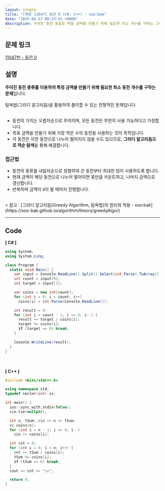 ```yaml
---
layout: single
title: "[백준 11047] 동전 0 (C#, C++) - soo:bak"
date: "2025-04-17 00:23:43 +0900"
description: 주어진 동전 종류로 목표 금액을 만들기 위해 필요한 최소 개수를 구하는 그리디 알고리즘 기반의 백준 11047번 동전 0 문제의 C# 및 C++ 풀이 및 해설
---
```


## 문제 링크
[11047번 - 동전 0](https://www.acmicpc.net/problem/11047)

## 설명
**주어진 동전 종류를 이용하여 특정 금액을 만들기 위해 필요한 최소 동전 개수를 구하는 문제**입니다.<br>
<br>
탐욕법(그리디 알고리듬)을 활용하여 풀이할 수 있는 전형적인 문제입니다. <br>
<br>

- 동전의 가치는 오름차순으로 주어지며, 모든 동전은 무한히 사용 가능하다고 가정합니다.<br>
- 목표 금액을 만들기 위해 가장 적은 수의 동전을 사용하는 것이 목적입니다.<br>
- 각 동전은 이전 동전으로 나누어 떨어지지 않을 수도 있으므로, **그리디 알고리듬으로 역순 탐색**을 통해 해결합니다.<br>

### 접근법
- 동전의 종류를 내림차순으로 정렬하여 큰 동전부터 최대한 많이 사용하도록 합니다.<br>
- 현재 금액이 해당 동전으로 나누어 떨어지면 몫만큼 카운트하고, 나머지 금액으로 갱신합니다.<br>
- 반복하며 금액이 `0`이 될 때까지 진행합니다.<br>

<br>
> 참고 : [그리디 알고리듬(Greedy Algorithm, 탐욕법)의 원리와 적용 - soo:bak](https://soo-bak.github.io/algorithm/theory/greedyAlgo/)

<br>

---

## Code
<b>[ C# ] </b>
<br>

```csharp
using System;
using System.Linq;

class Program {
  static void Main() {
    var input = Console.ReadLine().Split().Select(int.Parse).ToArray();
    int count = input[0];
    int target = input[1];

    var coins = new int[count];
    for (int i = 0; i < count; i++)
      coins[i] = int.Parse(Console.ReadLine());

    int result = 0;
    for (int i = count - 1; i >= 0; i--) {
      result += target / coins[i];
      target %= coins[i];
      if (target == 0) break;
    }

    Console.WriteLine(result);
  }
}
```

<br><br>
<b>[ C++ ] </b>
<br>

```cpp
#include <bits/stdc++.h>

using namespace std;
typedef vector<int> vi;

int main() {
  ios::sync_with_stdio(false);
  cin.tie(nullptr);

  int n, tSum; cin >> n >> tSum;
  vi coins(n);
  for (int i = n - 1; i >= 0; i--)
    cin >> coins[i];

  int cnt = 0;
  for (int i = 0; i < n; i++) {
    cnt += tSum / coins[i];
    tSum %= coins[i];
    if (tSum == 0) break;
  }
  cout << cnt << "\n";

  return 0;
}
```
